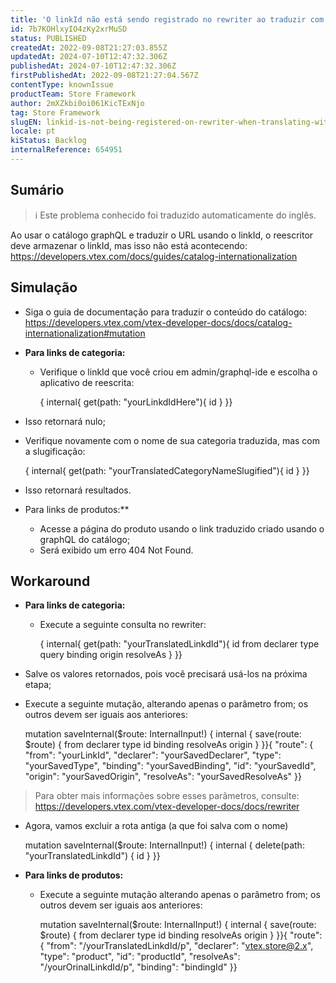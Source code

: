 ```yaml
---
title: 'O linkId não está sendo registrado no rewriter ao traduzir com o catálogo graphql'
id: 7b7KOHlxyIO4zKy2xrMuSD
status: PUBLISHED
createdAt: 2022-09-08T21:27:03.855Z
updatedAt: 2024-07-10T12:47:32.306Z
publishedAt: 2024-07-10T12:47:32.306Z
firstPublishedAt: 2022-09-08T21:27:04.567Z
contentType: knownIssue
productTeam: Store Framework
author: 2mXZkbi0oi061KicTExNjo
tag: Store Framework
slugEN: linkid-is-not-being-registered-on-rewriter-when-translating-with-catalog-graphql
locale: pt
kiStatus: Backlog
internalReference: 654951
---
```


## Sumário

>ℹ️ Este problema conhecido foi traduzido automaticamente do inglês.


Ao usar o catálogo graphQL e traduzir o URL usando o linkId, o reescritor deve armazenar o linkId, mas isso não está acontecendo: https://developers.vtex.com/docs/guides/catalog-internationalization

## Simulação



- Siga o guia de documentação para traduzir o conteúdo do catálogo: https://developers.vtex.com/vtex-developer-docs/docs/catalog-internationalization#mutation
- **Para links de categoria:**
  - Verifique o linkId que você criou em admin/graphql-ide e escolha o aplicativo de reescrita:

    { internal{ get(path: "yourLinkdIdHere"){ id } }}



- Isso retornará nulo;
- Verifique novamente com o nome de sua categoria traduzida, mas com a slugificação:

    { internal{ get(path: "yourTranslatedCategoryNameSlugified"){ id } }}



- Isso retornará resultados.



- Para links de produtos:**
  - Acesse a página do produto usando o link traduzido criado usando o graphQL do catálogo;
  - Será exibido um erro 404 Not Found.



## Workaround



- **Para links de categoria:**
  - Execute a seguinte consulta no rewriter:

    { internal{ get(path: "yourTranslatedLinkdId"){ id from declarer type query binding origin resolveAs } }}



- Salve os valores retornados, pois você precisará usá-los na próxima etapa;
- Execute a seguinte mutação, alterando apenas o parâmetro from; os outros devem ser iguais aos anteriores:

    mutation saveInternal($route: InternalInput!) { internal { save(route: $route) { from declarer type id binding resolveAs origin } }}{ "route": { "from": "yourLinkId", "declarer": "yourSavedDeclarer", "type": "yourSavedType", "binding": "yourSavedBinding", "id": "yourSavedId", "origin": "yourSavedOrigin", "resolveAs": "yourSavedResolveAs" }}

> Para obter mais informações sobre esses parâmetros, consulte: https://developers.vtex.com/vtex-developer-docs/docs/rewriter



- Agora, vamos excluir a rota antiga (a que foi salva com o nome)

    mutation saveInternal($route: InternalInput!) { internal { delete(path: "yourTranslatedLinkdId") { id } }}



- **Para links de produtos:**
  - Execute a seguinte mutação alterando apenas o parâmetro from; os outros devem ser iguais aos anteriores:

    mutation saveInternal($route: InternalInput!) { internal { save(route: $route) { from declarer type id binding resolveAs origin } }}{ "route": { "from": "/yourTranslatedLinkdId/p", "declarer": "vtex.store@2.x", "type": "product", "id": "productId", "resolveAs": "/yourOrinalLinkdId/p", "binding": "bindingId" }}





